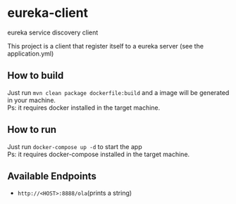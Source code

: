 # eureka-client
eureka service discovery client

This project is a client that register itself to a eureka server (see the application.yml)

## How to build

Just run `mvn clean package dockerfile:build` and a image will be generated in your machine.
<br>
Ps: it requires docker installed in the target machine.


## How to run

Just run `docker-compose up -d` to start the app
<br>
Ps: it requires docker-compose installed in the target machine.


## Available Endpoints

* `http://<HOST>:8888/ola`(prints a string)
